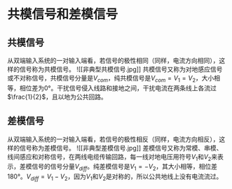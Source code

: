 # 共模信号和差模信号
## 共模信号
从双端输入系统的一对输入端看，若信号的极性相同（同样，电流方向相同），这样的信号称为共模信号。
![[非典型共模信号.jpg]]
共模信号又称为对地感应信号或不对称信号，共模信号分量是$V_{com}$，纯共模信号是$V_{com} = V_{1} = V_{2}$，大小相等，相位差为0°。干扰信号侵入线路和接地之间，干扰电流在两条线上各流过$\frac{1}{2}$，且以地为公共回路。

## 差模信号
从双端输入系统的一对输入端看，若信号的极性相反（同样，电流方向相反），这样的信号称为差模信号。
![[非典型差模信号.jpg]]
差模信号又称为常模、串模、线间感应和对称信号，在两线电缆传输回路，每一线对地电压用符号$V_{1}$和$V_{2}$来表示，差模信号的信号分量$V_{diff}$。纯差模信号是$V_{1} = -V_{2}$，其大小相等，相位差180°。$V_{diff} = V_{1} - V_{2}$，因为$V_{1}$和$V_{2}$是对称的，所以公共地线上没有电流流过。
